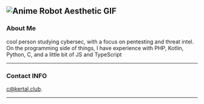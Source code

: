 ![Anime Robot Aesthetic GIF](https://tenor.com/view/anime-robot-aesthetic-gif-14885031)
---
### About Me

cool person studying cybersec, with a focus on pentesting and threat intel. On the programming side of things, I have experience with PHP, Kotlin, Python, C, and a little bit of JS and TypeScript

---

### Contact INFO

 [c@kertal.club](mailto:c@kertal.club).
 
---
